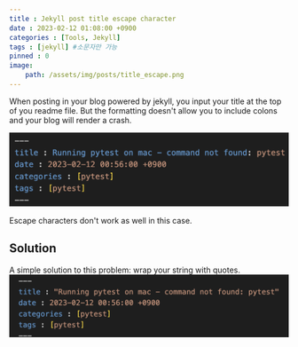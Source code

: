 ```yaml
---
title : Jekyll post title escape character
date : 2023-02-12 01:08:00 +0900
categories : [Tools, Jekyll]
tags : [jekyll] #소문자만 가능
pinned : 0
image:
    path: /assets/img/posts/title_escape.png
---
```


When posting in your blog powered by jekyll, you input your title at the top of you readme file.
But the formatting doesn't allow you to include colons and your blog will render a crash.

![title_escape](/assets/img/posts/title_escape.png)

Escape characters don't work as well in this case.

## Solution
A simple solution to this problem: wrap your string with quotes. 
![wrap_title](/assets/img/posts/wrap_title.png)